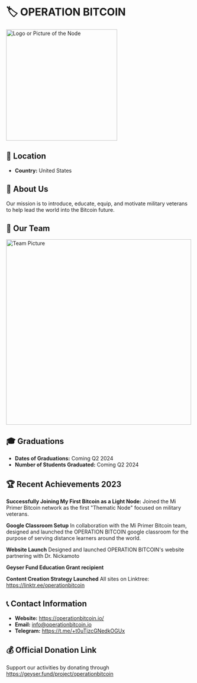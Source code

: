 # 🏷️ OPERATION BITCOIN
<img src="https://github.com/MyFirstBitcoin/Light-Node-Directory/blob/main/United%20States%20--%20Operation%20Bitcoin/OpBitLogoRound.png" width="300" alt="Logo or Picture of the Node"> <!-- 1 picture maximum -->

## 📍 Location
- **Country:** United States

## 📖 About Us
Our mission is to introduce, educate, equip, and motivate military veterans to help lead the world into the Bitcoin future.

## 👥 Our Team

<img src="https://github.com/MyFirstBitcoin/Light-Node-Directory/blob/main/United States -- Operation Bitcoin/BitcoinNeedsWarriors.png" width="500" alt="Team Picture"> <!-- 1 picture maximum -->

## 🎓 Graduations
- **Dates of Graduations:** Coming Q2 2024
- **Number of Students Graduated:** Coming Q2 2024

## 🏆 Recent Achievements 2023
**Successfully Joining My First Bitcoin as a Light Node:**
Joined the Mi Primer Bitcoin network as the first "Thematic Node" focused on military veterans.

**Google Classroom Setup**
In collaboration with the Mi Primer Bitcoin team, designed and launched the OPERATION BITCOIN google classroom for the purpose of serving distance learners around the world.

**Website Launch**
Designed and launched OPERATION BITCOIN's website partnering with Dr. Nickamoto

**Geyser Fund Education Grant recipient**

**Content Creation Strategy Launched**
All sites on Linktree:  https://linktr.ee/operationbitcoin

## 📞 Contact Information
- **Website:** https://operationbitcoin.io/
- **Email:** info@operationbitcoin.io
- **Telegram:** https://t.me/+t0uTjzcGNedkOGUx

## 💰 Official Donation Link
Support our activities by donating through https://geyser.fund/project/operationbitcoin
